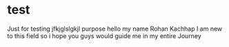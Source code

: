 # test
Just for testing jfkjglslgkjl purpose
hello my name Rohan Kachhap 
I am new to this field 
so i hope you guys would guide me in my entire Journey

